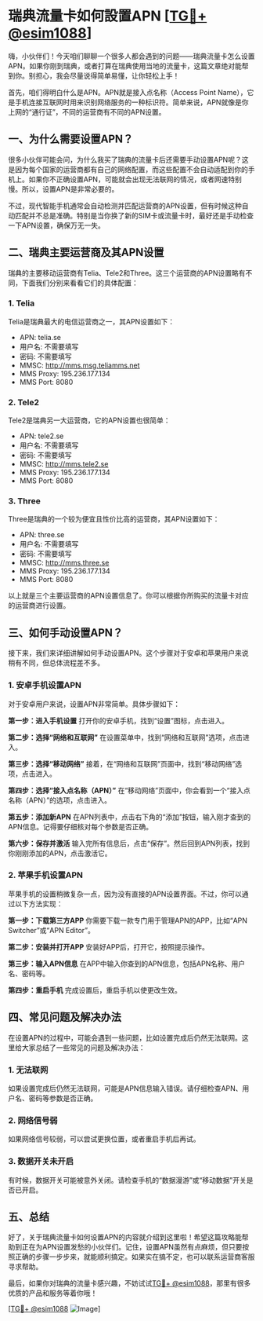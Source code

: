# 瑞典流量卡如何設置APN [[TG💪+ @esim1088](https://t.me/s/esim1088)]

嗨，小伙伴们！今天咱们聊聊一个很多人都会遇到的问题——瑞典流量卡怎么设置APN。如果你刚到瑞典，或者打算在瑞典使用当地的流量卡，这篇文章绝对能帮到你。别担心，我会尽量说得简单易懂，让你轻松上手！

首先，咱们得明白什么是APN。APN就是接入点名称（Access Point Name），它是手机连接互联网时用来识别网络服务的一种标识符。简单来说，APN就像是你上网的“通行证”，不同的运营商有不同的APN设置。

## 一、为什么需要设置APN？

很多小伙伴可能会问，为什么我买了瑞典的流量卡后还需要手动设置APN呢？这是因为每个国家的运营商都有自己的网络配置，而这些配置不会自动适配到你的手机上。如果你不正确设置APN，可能就会出现无法联网的情况，或者网速特别慢。所以，设置APN是非常必要的。

不过，现代智能手机通常会自动检测并匹配运营商的APN设置，但有时候这种自动匹配并不总是准确。特别是当你换了新的SIM卡或流量卡时，最好还是手动检查一下APN设置，确保万无一失。

## 二、瑞典主要运营商及其APN设置

瑞典的主要移动运营商有Telia、Tele2和Three。这三个运营商的APN设置略有不同，下面我们分别来看看它们的具体配置：

### 1. Telia
Telia是瑞典最大的电信运营商之一，其APN设置如下：
- APN: telia.se
- 用户名: 不需要填写
- 密码: 不需要填写
- MMSC: http://mms.msg.teliamms.net
- MMS Proxy: 195.236.177.134
- MMS Port: 8080

### 2. Tele2
Tele2是瑞典另一大运营商，它的APN设置也很简单：
- APN: tele2.se
- 用户名: 不需要填写
- 密码: 不需要填写
- MMSC: http://mms.tele2.se
- MMS Proxy: 195.236.177.134
- MMS Port: 8080

### 3. Three
Three是瑞典的一个较为便宜且性价比高的运营商，其APN设置如下：
- APN: three.se
- 用户名: 不需要填写
- 密码: 不需要填写
- MMSC: http://mms.three.se
- MMS Proxy: 195.236.177.134
- MMS Port: 8080

以上就是三个主要运营商的APN设置信息了。你可以根据你所购买的流量卡对应的运营商进行设置。

## 三、如何手动设置APN？

接下来，我们来详细讲解如何手动设置APN。这个步骤对于安卓和苹果用户来说稍有不同，但总体流程差不多。

### 1. 安卓手机设置APN
对于安卓用户来说，设置APN非常简单。具体步骤如下：

**第一步：进入手机设置**
打开你的安卓手机，找到“设置”图标，点击进入。

**第二步：选择“网络和互联网”**
在设置菜单中，找到“网络和互联网”选项，点击进入。

**第三步：选择“移动网络”**
接着，在“网络和互联网”页面中，找到“移动网络”选项，点击进入。

**第四步：选择“接入点名称（APN）”**
在“移动网络”页面中，你会看到一个“接入点名称（APN）”的选项，点击进入。

**第五步：添加新APN**
在APN列表中，点击右下角的“添加”按钮，输入刚才查到的APN信息。记得要仔细核对每个参数是否正确。

**第六步：保存并激活**
输入完所有信息后，点击“保存”。然后回到APN列表，找到你刚刚添加的APN，点击激活它。

### 2. 苹果手机设置APN
苹果手机的设置稍微复杂一点，因为没有直接的APN设置界面。不过，你可以通过以下方法实现：

**第一步：下载第三方APP**
你需要下载一款专门用于管理APN的APP，比如“APN Switcher”或“APN Editor”。

**第二步：安装并打开APP**
安装好APP后，打开它，按照提示操作。

**第三步：输入APN信息**
在APP中输入你查到的APN信息，包括APN名称、用户名、密码等。

**第四步：重启手机**
完成设置后，重启手机以使更改生效。

## 四、常见问题及解决办法

在设置APN的过程中，可能会遇到一些问题，比如设置完成后仍然无法联网。这里给大家总结了一些常见的问题及解决办法：

### 1. 无法联网
如果设置完成后仍然无法联网，可能是APN信息输入错误。请仔细检查APN、用户名、密码等参数是否正确。

### 2. 网络信号弱
如果网络信号较弱，可以尝试更换位置，或者重启手机后再试。

### 3. 数据开关未开启
有时候，数据开关可能被意外关闭。请检查手机的“数据漫游”或“移动数据”开关是否已开启。

## 五、总结

好了，关于瑞典流量卡如何设置APN的内容就介绍到这里啦！希望这篇攻略能帮助到正在为APN设置发愁的小伙伴们。记住，设置APN虽然有点麻烦，但只要按照正确的步骤一步步来，就能顺利搞定。如果实在搞不定，也可以联系运营商客服寻求帮助。

最后，如果你对瑞典的流量卡感兴趣，不妨试试[TG💪+ @esim1088](https://t.me/s/esim1088)，那里有很多优质的产品和服务等着你哦！

[[TG💪+ @esim1088](https://t.me/s/esim1088) ![Image](https://i.postimg.cc/4NQfJmqS/Snipaste-2025-05-13-00-14-12.png)]